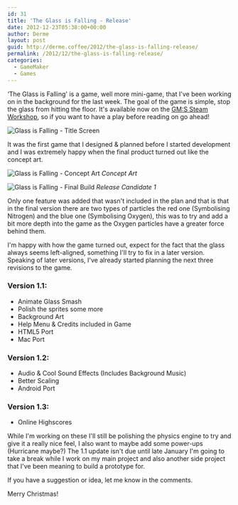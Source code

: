 ```yaml
---
id: 31
title: 'The Glass is Falling - Release'
date: 2012-12-23T05:38:00+00:00
author: Derme
layout: post
guid: http://derme.coffee/2012/the-glass-is-falling-release/
permalink: /2012/12/the-glass-is-falling-release/
categories:
  - GameMaker
  - Games
---
```

&#8216;The Glass is Falling' is a game, well more mini-game, that I've been working on in the background for the last week. The goal of the game is simple, stop the glass from hitting the floor. It's available now on the [GM:S Steam Workshop](http://steamcommunity.com/sharedfiles/filedetails/?id=115103698&searchtext=), so if you want to have a play before reading on go ahead!

![Glass is Falling - Title Screen](http://derme.coffee/uploads/2012/12/r10_22-12-12.png)

It was the first game that I designed & planned before I started development and I was extremely happy when the final product turned out like the concept art.

![Glass is Falling - Concept Art](http://derme.coffee/uploads/2012/12/MockUp.png)
_Concept Art_

![Glass is Falling - Final Build](http://derme.coffee/uploads/2012/12/r8_16-12-12.png)
_Release Candidate 1_

<!--more-->

Only one feature was added that wasn't included in the plan and that is that in the final version there are two types of particles the red one (Symbolising Nitrogen) and the blue one (Symbolising Oxygen), this was to try and add a bit more depth into the game as the Oxygen particles have a greater force behind them.

I'm happy with how the game turned out, expect for the fact that the glass always seems left-aligned, something I'll try to fix in a later version. Speaking of later versions, I've already started planning the next three revisions to the game.


### Version 1.1:

- Animate Glass Smash
- Polish the sprites some more
- Background Art
- Help Menu & Credits included in Game
- HTML5 Port
- Mac Port
      
### Version 1.2:      
- Audio & Cool Sound Effects (Includes Background Music)
- Better Scaling
- Android Port
      
### Version 1.3:
- Online Highscores

While I'm working on these I'll still be polishing the physics engine to try and give it a really nice feel, I also want to maybe add some power-ups (Hurricane maybe?) The 1.1 update isn't due until late January I'm going to take a break while I work on my main project and also another side project that I've been meaning to build a prototype for.


If you have a suggestion or idea, let me know in the comments.

Merry Christmas!